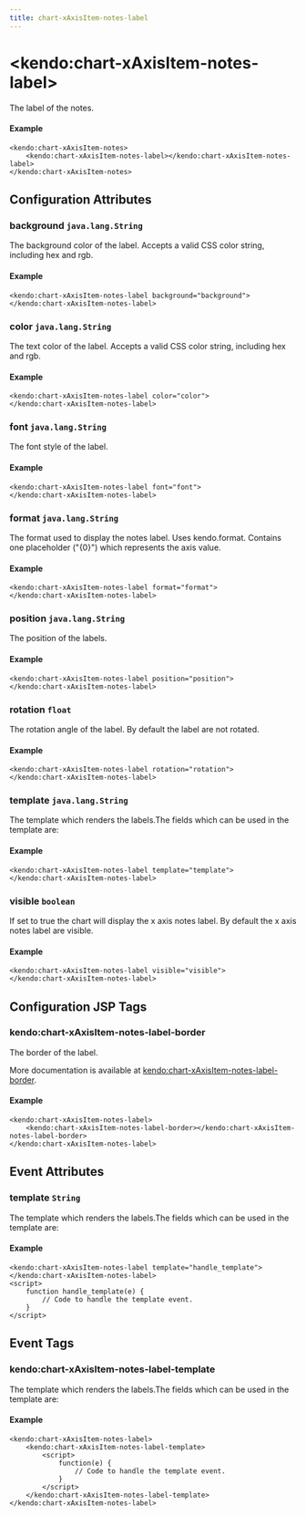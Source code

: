 ```yaml
---
title: chart-xAxisItem-notes-label
---
```


# \<kendo:chart-xAxisItem-notes-label\>

The label of the notes.

#### Example
    <kendo:chart-xAxisItem-notes>
        <kendo:chart-xAxisItem-notes-label></kendo:chart-xAxisItem-notes-label>
    </kendo:chart-xAxisItem-notes>

## Configuration Attributes

### background `java.lang.String`

The background color of the label. Accepts a valid CSS color string, including hex and rgb.

#### Example
    <kendo:chart-xAxisItem-notes-label background="background">
    </kendo:chart-xAxisItem-notes-label>

### color `java.lang.String`

The text color of the label. Accepts a valid CSS color string, including hex and rgb.

#### Example
    <kendo:chart-xAxisItem-notes-label color="color">
    </kendo:chart-xAxisItem-notes-label>

### font `java.lang.String`

The font style of the label.

#### Example
    <kendo:chart-xAxisItem-notes-label font="font">
    </kendo:chart-xAxisItem-notes-label>

### format `java.lang.String`

The format used to display the notes label. Uses kendo.format. Contains one placeholder ("{0}") which represents the axis value.

#### Example
    <kendo:chart-xAxisItem-notes-label format="format">
    </kendo:chart-xAxisItem-notes-label>

### position `java.lang.String`

The position of the labels.

#### Example
    <kendo:chart-xAxisItem-notes-label position="position">
    </kendo:chart-xAxisItem-notes-label>

### rotation `float`

The rotation angle of the label. By default the label are not rotated.

#### Example
    <kendo:chart-xAxisItem-notes-label rotation="rotation">
    </kendo:chart-xAxisItem-notes-label>

### template `java.lang.String`

The template which renders the labels.The fields which can be used in the template are:

#### Example
    <kendo:chart-xAxisItem-notes-label template="template">
    </kendo:chart-xAxisItem-notes-label>

### visible `boolean`

If set to true the chart will display the x axis notes label. By default the x axis notes label are visible.

#### Example
    <kendo:chart-xAxisItem-notes-label visible="visible">
    </kendo:chart-xAxisItem-notes-label>


##  Configuration JSP Tags

### kendo:chart-xAxisItem-notes-label-border

The border of the label.

More documentation is available at [kendo:chart-xAxisItem-notes-label-border](/api/wrappers/jsp/chart/xaxisitem-notes-label-border).

#### Example

    <kendo:chart-xAxisItem-notes-label>
        <kendo:chart-xAxisItem-notes-label-border></kendo:chart-xAxisItem-notes-label-border>
    </kendo:chart-xAxisItem-notes-label>


## Event Attributes

### template `String`

The template which renders the labels.The fields which can be used in the template are:


#### Example
    <kendo:chart-xAxisItem-notes-label template="handle_template">
    </kendo:chart-xAxisItem-notes-label>
    <script>
        function handle_template(e) {
            // Code to handle the template event.
        }
    </script>

## Event Tags

### kendo:chart-xAxisItem-notes-label-template

The template which renders the labels.The fields which can be used in the template are:


#### Example
    <kendo:chart-xAxisItem-notes-label>
        <kendo:chart-xAxisItem-notes-label-template>
            <script>
                function(e) {
                    // Code to handle the template event.
                }
            </script>
        </kendo:chart-xAxisItem-notes-label-template>
    </kendo:chart-xAxisItem-notes-label>

